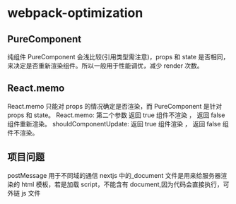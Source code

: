 # webpack-optimization

## PureComponent

纯组件 PureComponent 会浅比较(引用类型需注意)，props 和 state 是否相同，来决定是否重新渲染组件。所以一般用于性能调优，减少 render 次数。

## React.memo

React.memo 只能对 props 的情况确定是否渲染，而 PureComponent 是针对 props 和 state。
React.memo: 第二个参数 返回 true 组件不渲染 ， 返回 false 组件重新渲染。 shouldComponentUpdate: 返回 true 组件渲染 ， 返回 false 组件不渲染。

## 项目问题

postMessage 用于不同域的通信
nextjs 中的\_document 文件是用来给服务器渲染的 html 模板，若是加载 script，不能含有 document,因为代码会直接执行，可外链 js 文件
